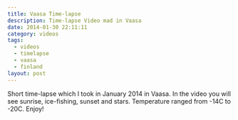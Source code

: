```yaml
---
title: Vaasa Time-lapse
description: Time-lapse Video mad in Vaasa
date: 2014-01-30 22:11:11
category: videos
tags:
  - videos
  - timelapse
  - vaasa
  - finland
layout: post
---
```

Short time-lapse which I took in January 2014 in Vaasa. In the video you will see sunrise, ice-fishing, sunset and stars. Temperature ranged from -14C to -20C. Enjoy!
